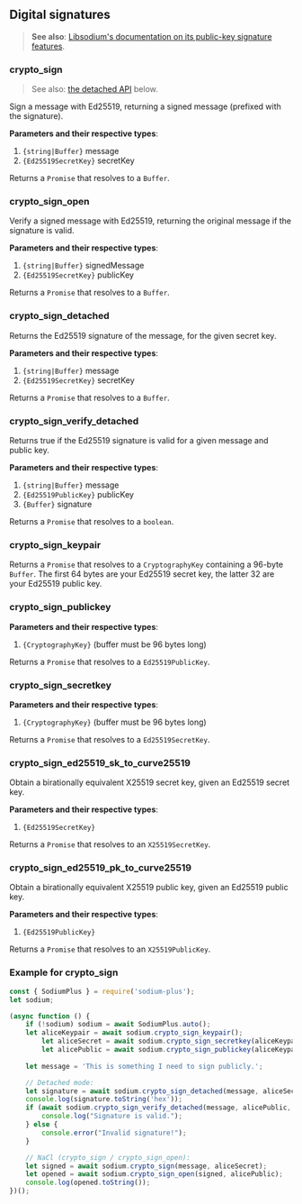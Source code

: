 ## Digital signatures

> **See also**: [Libsodium's documentation on its public-key signature features](https://download.libsodium.org/doc/public-key_cryptography/public-key_signatures).

### crypto_sign

> See also: [the detached API](#crypto_sign_detached) below.

Sign a message with Ed25519, returning a signed message (prefixed with the signature).

**Parameters and their respective types**:

1. `{string|Buffer}` message
2. `{Ed25519SecretKey}` secretKey

Returns a `Promise` that resolves to a `Buffer`.

### crypto_sign_open

Verify a signed message with Ed25519, returning the original message if the signature
is valid.

**Parameters and their respective types**:

1. `{string|Buffer}` signedMessage
2. `{Ed25519SecretKey}` publicKey

Returns a `Promise` that resolves to a `Buffer`.

### crypto_sign_detached

Returns the Ed25519 signature of the message, for the given secret key.

**Parameters and their respective types**:

1. `{string|Buffer}` message
2. `{Ed25519SecretKey}` secretKey

Returns a `Promise` that resolves to a `Buffer`.

### crypto_sign_verify_detached

Returns true if the Ed25519 signature is valid for a given message and public key.

**Parameters and their respective types**:

1. `{string|Buffer}` message
2. `{Ed25519PublicKey}` publicKey
3. `{Buffer}` signature

Returns a `Promise` that resolves to a `boolean`.

### crypto_sign_keypair

Returns a `Promise` that resolves to a `CryptographyKey` containing a 96-byte
`Buffer`. The first 64 bytes are your Ed25519 secret key, the latter 32 are your
Ed25519 public key.

### crypto_sign_publickey

**Parameters and their respective types**:

1. `{CryptographyKey}` (buffer must be 96 bytes long)

Returns a `Promise` that resolves to a `Ed25519PublicKey`.


### crypto_sign_secretkey

**Parameters and their respective types**:

1. `{CryptographyKey}` (buffer must be 96 bytes long)

Returns a `Promise` that resolves to a `Ed25519SecretKey`.

### crypto_sign_ed25519_sk_to_curve25519

Obtain a birationally equivalent X25519 secret key, given an Ed25519 secret key.

**Parameters and their respective types**:

1. `{Ed25519SecretKey}`

Returns a `Promise` that resolves to an `X25519SecretKey`.

### crypto_sign_ed25519_pk_to_curve25519

Obtain a birationally equivalent X25519 public key, given an Ed25519 public key.

**Parameters and their respective types**:

1. `{Ed25519PublicKey}`

Returns a `Promise` that resolves to an `X25519PublicKey`.

### Example for crypto_sign

```javascript
const { SodiumPlus } = require('sodium-plus');
let sodium;

(async function () {
    if (!sodium) sodium = await SodiumPlus.auto();
    let aliceKeypair = await sodium.crypto_sign_keypair();
        let aliceSecret = await sodium.crypto_sign_secretkey(aliceKeypair);
        let alicePublic = await sodium.crypto_sign_publickey(aliceKeypair);
    
    let message = 'This is something I need to sign publicly.';

    // Detached mode:
    let signature = await sodium.crypto_sign_detached(message, aliceSecret);
    console.log(signature.toString('hex'));
    if (await sodium.crypto_sign_verify_detached(message, alicePublic, signature)) {
        console.log("Signature is valid.");
    } else {
        console.error("Invalid signature!");
    }

    // NaCl (crypto_sign / crypto_sign_open):
    let signed = await sodium.crypto_sign(message, aliceSecret);
    let opened = await sodium.crypto_sign_open(signed, alicePublic);
    console.log(opened.toString());
})();
```
